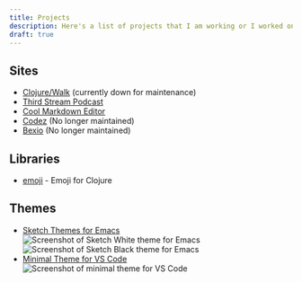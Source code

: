 ```yaml
---
title: Projects
description: Here's a list of projects that I am working or I worked on.
draft: true
---
```


## Sites

* [Clojure/Walk](https://clojurewalk.com) (currently down for maintenance)
* [Third Stream Podcast](https://thirdstream.life)
* [Cool Markdown Editor](https://coolmarkdowneditor.org/)
* [Codez](https://codez.xyz) (No longer maintained)
* [Bexio](https://bexio.io) (No longer maintained)

## Libraries

* [emoji](https://github.com/dawranliou/emoji) - Emoji for Clojure

## Themes

* [Sketch Themes for Emacs](https://github.com/dawranliou/sketch-themes)
![Screenshot of Sketch White theme for Emacs](/images/sketch-theme-white.png)
![Screenshot of Sketch Black theme for Emacs](/images/sketch-theme-black.png)
* [Minimal Theme for VS Code](https://github.com/dawranliou/minimal-theme-vscode/)
![Screenshot of minimal theme for VS Code](/images/minimal-theme-vscode.png)
